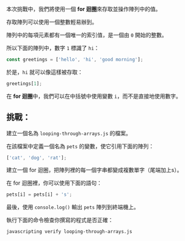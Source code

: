本次挑戰中，我們將使用一個 **for 迴圈**來存取並操作陣列中的值。

存取陣列可以使用一個整數輕易辦到。

陣列中的每項元素都有一個唯一的索引值，是一個由 `0` 開始的整數。

所以下面的陣列中，數字 `1` 標識了 `hi`：

```js
const greetings = ['hello', 'hi', 'good morning'];
```

於是，`hi` 就可以像這樣被存取：

```js
greetings[1];
```

在 **for 迴圈**中，我們可以在中括號中使用變數 `i`，而不是直接地使用數字。

## 挑戰：

建立一個名為 `looping-through-arrays.js` 的檔案。

在該檔案中定義一個名為 `pets` 的變數，使它引用下面的陣列：

```js
['cat', 'dog', 'rat'];
```

建立一個 for 迴圈，把陣列裡的每一個字串都變成複數單字（尾端加上s）。

在 for 迴圈裡，你可以使用下面的語句：

```js
pets[i] = pets[i] + 's';
```

最後，使用 `console.log()` 輸出 `pets` 陣列到終端機上。

執行下面的命令檢查你撰寫的程式是否正確：

```bash
javascripting verify looping-through-arrays.js
```
